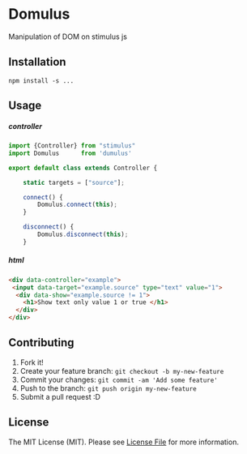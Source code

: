 # Domulus
Manipulation of DOM on stimulus js

## Installation

```
npm install -s ...
```


## Usage

##### controller

```javascript
import {Controller} from "stimulus"
import Domulus      from 'dumulus'

export default class extends Controller {

    static targets = ["source"];

    connect() {
        Domulus.connect(this);
    }

    disconnect() {
        Domulus.disconnect(this);
    }
```

##### html


```html
<div data-controller="example">
 <input data-target="example.source" type="text" value="1">
  <div data-show="example.source != 1">
    <h1>Show text only value 1 or true </h1>
  </div>
</div>
```

## Contributing

1. Fork it!
2. Create your feature branch: `git checkout -b my-new-feature`
3. Commit your changes: `git commit -am 'Add some feature'`
4. Push to the branch: `git push origin my-new-feature`
5. Submit a pull request :D

## License

The MIT License (MIT). Please see [License File](LICENSE) for more information.

